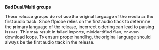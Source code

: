 <!-- markdownlint-disable MD041-->
**Bad Dual/Multi groups**<br>

These release groups do not use the original language of the media as the first audio track. Since ffprobe relies on the first audio track to determine the primary language of the release, incorrect ordering can lead to parsing issues. This may result in failed imports, misidentified files, or even download loops. To ensure proper handling, the original language should always be the first audio track in the release.
<!-- markdownlint-enable MD041-->
